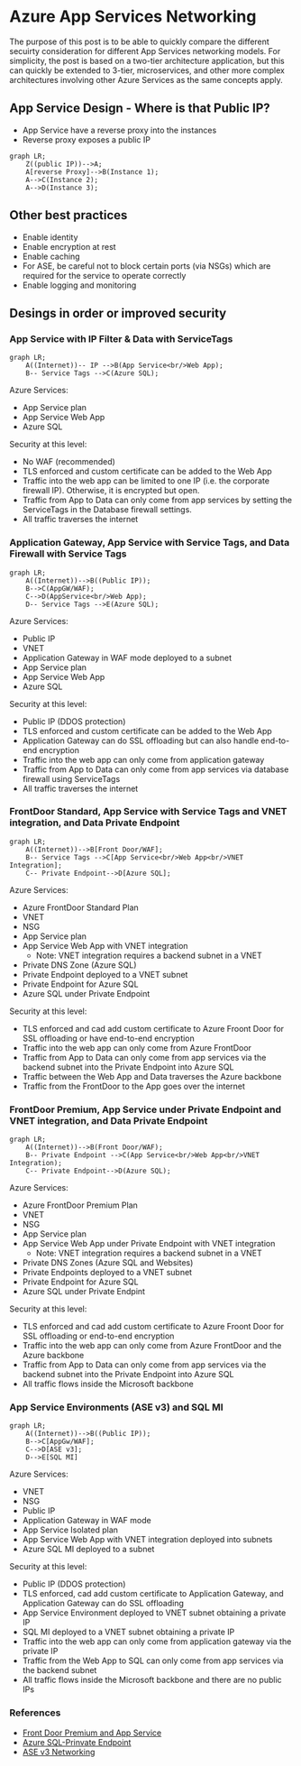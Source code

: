 # Azure App Services Networking

The purpose of this post is to be able to quickly compare the different secuirty consideration for different App Services networking models. For simplicity, the post is based on a two-tier architecture application, but this can quickly be extended to 3-tier, microservices, and other more complex architectures involving other Azure Services as the same concepts apply.

## App Service Design - Where is that Public IP?

- App Service have a reverse proxy into the instances
- Reverse proxy exposes a public IP

```mermaid
graph LR;
    Z((public IP))-->A;
    A[reverse Proxy]-->B(Instance 1);
    A-->C(Instance 2);
    A-->D(Instance 3);
```
## Other best practices
- Enable identity
- Enable encryption at rest
- Enable caching
- For ASE, be careful not to block certain ports (via NSGs) which are required for the service to operate correctly
- Enable logging and monitoring

## Desings in order or improved security

### App Service with IP Filter & Data with ServiceTags

```mermaid
graph LR;
    A((Internet))-- IP -->B(App Service<br/>Web App);
    B-- Service Tags -->C(Azure SQL);
```

Azure Services:
- App Service plan
- App Service Web App
- Azure SQL

Security at this level:
- No WAF (recommended)
- TLS enforced and custom certificate can be added to the Web App
- Traffic into the web app can be limited to one IP (i.e. the corporate firewall IP). Otherwise, it is encrypted but open.
- Traffic from App to Data can only come from app services by setting the ServiceTags in the Database firewall settings.
- All traffic traverses the internet

### Application Gateway, App Service with Service Tags, and Data Firewall with Service Tags

```mermaid
graph LR;
    A((Internet))-->B((Public IP));
    B-->C(AppGW/WAF);
    C-->D(AppService<br/>Web App);
    D-- Service Tags -->E(Azure SQL);
```

Azure Services:
- Public IP
- VNET
- Application Gateway in WAF mode deployed to a subnet
- App Service plan
- App Service Web App
- Azure SQL

Security at this level:
- Public IP (DDOS protection)
- TLS enforced and custom certificate can be added to the Web App
- Application Gateway can do SSL offloading but can also handle end-to-end encryption
- Traffic into the web app can only come from application gateway
- Traffic from App to Data can only come from app services via database firewall using ServiceTags
- All traffic traverses the internet

### FrontDoor Standard, App Service with Service Tags and VNET integration, and Data Private Endpoint

```mermaid
graph LR;
    A((Internet))-->B[Front Door/WAF];
    B-- Service Tags -->C[App Service<br/>Web App<br/>VNET Integration];
    C-- Private Endpoint-->D[Azure SQL];   
```

Azure Services:
- Azure FrontDoor Standard Plan
- VNET
- NSG
- App Service plan
- App Service Web App with VNET integration
  - Note: VNET integration requires a backend subnet in a VNET 
- Private DNS Zone (Azure SQL)
- Private Endpoint deployed to a VNET subnet
- Private Endpoint for Azure SQL
- Azure SQL under Private Endpoint

Security at this level:
- TLS enforced and cad add custom certificate to Azure Froont Door for SSL offloading or have end-to-end encryption
- Traffic into the web app can only come from Azure FrontDoor
- Traffic from App to Data can only come from app services via the backend subnet into the Private Endpoint into Azure SQL
- Traffic between the Web App and Data traverses the Azure backbone
- Traffic from the FrontDoor to the App goes over the internet

### FrontDoor Premium, App Service under Private Endpoint and VNET integration, and Data Private Endpoint

```mermaid
graph LR;
    A((Internet))-->B(Front Door/WAF);
    B-- Private Endpoint -->C(App Service<br/>Web App<br/>VNET Integration);
    C-- Private Endpoint-->D(Azure SQL);   
```

Azure Services:
- Azure FrontDoor Premium Plan
- VNET
- NSG
- App Service plan
- App Service Web App under Private Endpoint with VNET integration
  - Note: VNET integration requires a backend subnet in a VNET 
- Private DNS Zones (Azure SQL and Websites)
- Private Endpoints deployed to a VNET subnet
- Private Endpoint for Azure SQL
- Azure SQL under Private Endpint

Security at this level:
- TLS enforced and cad add custom certificate to Azure Froont Door for SSL offloading or end-to-end encryption
- Traffic into the web app can only come from Azure FrontDoor and the Azure backbone
- Traffic from App to Data can only come from app services via the backend subnet into the Private Endpoint into Azure SQL
- All traffic flows inside the Microsoft backbone

### App Service Environments (ASE v3) and SQL MI

```mermaid
graph LR;
    A((Internet))-->B((Public IP));
    B-->C[AppGw/WAF];
    C-->D[ASE v3];
    D-->E[SQL MI]
```

Azure Services:
- VNET
- NSG
- Public IP
- Application Gateway in WAF mode
- App Service Isolated plan
- App Service Web App with VNET integration deployed into subnets
- Azure SQL MI deployed to a subnet

Security at this level:
- Public IP (DDOS protection)
- TLS enforced, cad add custom certificate to Application Gateway, and Application Gateway can do SSL offloading
- App Service Environment deployed to VNET subnet obtaining a private IP
- SQL MI deployed to a VNET subnet obtaining a private IP
- Traffic into the web app can only come from application gateway via the private IP
- Traffic from the Web App to SQL can only come from app services via the backend subnet
- All traffic flows inside the Microsoft backbone and there are no public IPs

### References

- [Front Door Premium and App Service](https://learn.microsoft.com/en-us/azure/frontdoor/standard-premium/how-to-enable-private-link-web-app)
- [Azure SQL-Prinvate Endpoint](https://learn.microsoft.com/en-us/azure/private-link/tutorial-private-endpoint-sql-portal)
- [ASE v3 Networking](https://learn.microsoft.com/en-us/azure/app-service/environment/networking)
